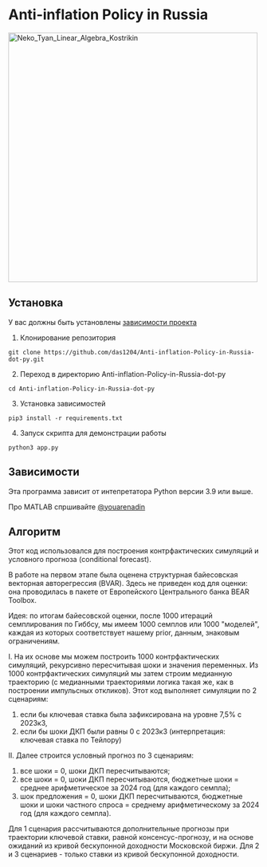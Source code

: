 # Anti-inflation Policy in Russia

<img src="./img/Neko_Tyan_Linear_Algebra_Kostrikin.png" width="500" alt="Neko_Tyan_Linear_Algebra_Kostrikin">

<!--Установка-->
## Установка
У вас должны быть установлены [зависимости проекта](https://github.com/das1204/A-test-assignment-for-the-DDPP#зависимости)

1. Клонирование репозитория 

```git clone https://github.com/das1204/Anti-inflation-Policy-in-Russia-dot-py.git```

2. Переход в директорию Anti-inflation-Policy-in-Russia-dot-py

```cd Anti-inflation-Policy-in-Russia-dot-py```

3. Установка зависимостей

```pip3 install -r requirements.txt```

4. Запуск скрипта для демонстрации работы

```python3 app.py```

<!--зависимости-->
## Зависимости
Эта программа зависит от интепретатора Python версии 3.9 или выше.

Про MATLAB спршивайте [@youarenadin](https://github.com/youarenadin) 

<!--Логика работы-->
## Алгоритм
Этот код использовался для построения контрфактических симуляций и условного прогноза (conditional forecast).


В работе на первом этапе была оценена структурная байесовская векторная авторегрессия (BVAR). Здесь не приведен код для оценки: она проводилась в пакете от Европейского Центрального банка BEAR Toolbox. 


Идея: по итогам байесовской оценки, после 1000 итераций семплирования по Гиббсу, мы имеем 1000 семплов или 1000 "моделей", каждая из которых соответствует нашему prior, данным, знаковым ограничениям. 


I. На их основе мы можем построить 1000 контрфактических симуляций, рекурсивно пересчитывая шоки и значения переменных. Из 1000 контрфактических симуляций мы затем строим медианную траекторию (с медианными траекториями логика такая же, как в построении импульсных откликов). Этот код выполняет симуляции по 2 сценариям: 
1) если бы ключевая ставка была зафиксирована на уровне 7,5% с 2023к3,
2) если бы шоки ДКП были равны 0 с 2023к3 (интерпретация: ключевая ставка по Тейлору)


II. Далее строится условный прогноз по 3 сценариям:
1) все шоки = 0, шоки ДКП пересчитываются;
2) все шоки = 0, шоки ДКП пересчитываются, бюджетные шоки = среднее арифметическое за 2024 год (для каждого семпла);
3) шок предложения = 0, шоки ДКП пересчитываются, бюджетные шоки и шоки частного спроса = среднему арифметическому за 2024 год (для каждого семпла).


Для 1 сценария рассчитываются дополнительные прогнозы при траектории ключевой ставки, равной консенсус-прогнозу, и на основе ожиданий из кривой бескупонной доходности Московской биржи. 
Для 2 и 3 сценариев - только ставки из кривой бескупонной доходности. 
